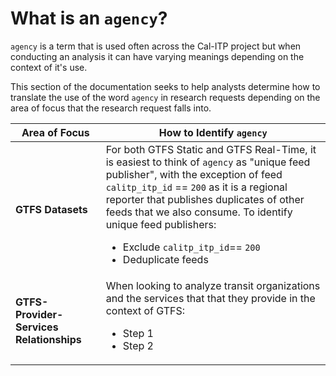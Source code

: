 # What is an `agency`?
`agency` is a term that is used often across the Cal-ITP project but when conducting an analysis it can have varying meanings depending on the context of it's use.

This section of the documentation seeks to help analysts determine how to translate the use of the word `agency` in research requests depending on the area of focus that the research request falls into.

| <span style="white-space: nowrap;">Area of Focus</span> | How to Identify `agency` |
| -------- | -------- |
| **GTFS Datasets** | For both GTFS Static and GTFS Real-Time, it is easiest to think of `agency` as "unique feed publisher", with the exception of feed `calitp_itp_id` == `200` as it is a regional reporter that publishes duplicates of other feeds that we also consume. To identify unique feed publishers: <ul><li>Exclude `calitp_itp_id`== `200`</li><li>Deduplicate feeds</li></ul> |
| **GTFS-Provider-Services Relationships** | When looking to analyze transit organizations and the services that that they provide in the context of GTFS: <ul><li>Step 1</li><li>Step 2</li></ul> |
